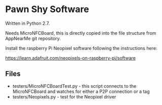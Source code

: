 # Pawn Shy Software

Written in Python 2.7.

Needs MicroNFCBoard, this is directly copied into the file structure from AppNearMe git repository.

Install the raspberry Pi Neopixel software following the instructions here:

https://learn.adafruit.com/neopixels-on-raspberry-pi/software

## Files


* testers/MicroNFCBoardTest.py - this script connects to the MicroNFCBoard and watches for either a P2P connection or a tag
* testers/Neopixels.py - test for the Neopixel driver